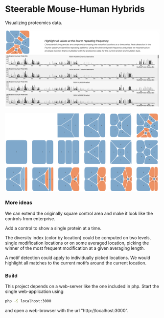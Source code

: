 # Steerable Mouse-Human Hybrids

Visualizing proteomics data.

![Screenshot of the application interface](images/teaser.png)

![Explanation on the Voronoi treemap display](images/controls.png)

### More ideas

We can extend the originally square control area and make it look like the controls from enterprise.

Add a control to show a single protein at a time.

The diversity index (color by location) could be computed on two levels, single modification locations or on some averaged location, picking the winner of the most frequent modification at a given averaging length.

A motif detection could apply to individually picked locations. We would highlight all matches to the current motifs around the current location.

### Build

This project depends on a web-server like the one included in php. Start the single web-application using:

```bash
php -S localhost:3000
```

and open a web-browser with the url "http://localhost:3000".
